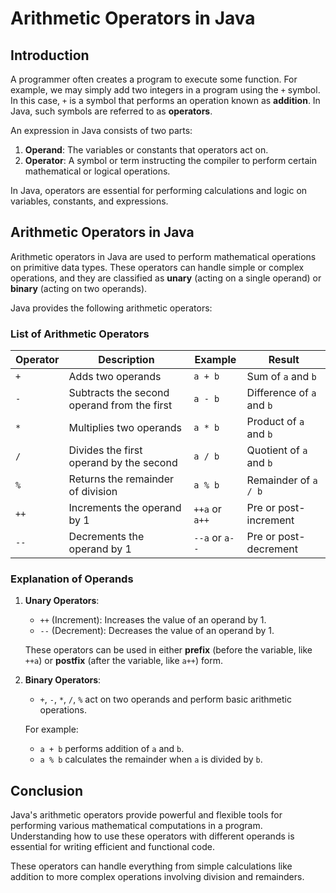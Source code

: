 # Arithmetic Operators in Java

## Introduction

A programmer often creates a program to execute some function. For example, we may simply add two integers in a program using the `+` symbol. In this case, `+` is a symbol that performs an operation known as **addition**. In Java, such symbols are referred to as **operators**.

An expression in Java consists of two parts:
1. **Operand**: The variables or constants that operators act on.
2. **Operator**: A symbol or term instructing the compiler to perform certain mathematical or logical operations.

In Java, operators are essential for performing calculations and logic on variables, constants, and expressions.

## Arithmetic Operators in Java

Arithmetic operators in Java are used to perform mathematical operations on primitive data types. These operators can handle simple or complex operations, and they are classified as **unary** (acting on a single operand) or **binary** (acting on two operands).

Java provides the following arithmetic operators:

### List of Arithmetic Operators

| **Operator** | **Description**                             | **Example**             | **Result**               |
|--------------|---------------------------------------------|-------------------------|--------------------------|
| `+`          | Adds two operands                           | `a + b`                 | Sum of `a` and `b`       |
| `-`          | Subtracts the second operand from the first | `a - b`                 | Difference of `a` and `b`|
| `*`          | Multiplies two operands                     | `a * b`                 | Product of `a` and `b`   |
| `/`          | Divides the first operand by the second     | `a / b`                 | Quotient of `a` and `b`  |
| `%`          | Returns the remainder of division           | `a % b`                 | Remainder of `a / b`     |
| `++`         | Increments the operand by 1                 | `++a` or `a++`          | Pre or post-increment    |
| `--`         | Decrements the operand by 1                 | `--a` or `a--`          | Pre or post-decrement    |

### Explanation of Operands

1. **Unary Operators**: 
   - `++` (Increment): Increases the value of an operand by 1.
   - `--` (Decrement): Decreases the value of an operand by 1.

   These operators can be used in either **prefix** (before the variable, like `++a`) or **postfix** (after the variable, like `a++`) form.

2. **Binary Operators**: 
   - `+`, `-`, `*`, `/`, `%` act on two operands and perform basic arithmetic operations.
   
   For example:
   - `a + b` performs addition of `a` and `b`.
   - `a % b` calculates the remainder when `a` is divided by `b`.

## Conclusion

Java's arithmetic operators provide powerful and flexible tools for performing various mathematical computations in a program. Understanding how to use these operators with different operands is essential for writing efficient and functional code.

These operators can handle everything from simple calculations like addition to more complex operations involving division and remainders.
